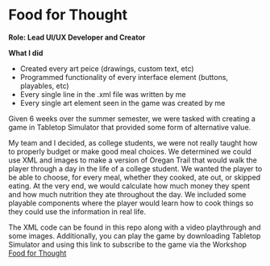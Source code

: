 # Food for Thought
__Role: Lead UI/UX Developer and Creator__

__What I did__
- Created every art peice (drawings, custom text, etc)
- Programmed functionality of every interface element (buttons, playables, etc)
- Every single line in the .xml file was written by me
- Every single art element seen in the game was created by me

Given 6 weeks over the summer semester, we were tasked with creating a game in Tabletop Simulator that provided some form of alternative value.

My team and I decided, as college students, we were not really taught how to properly budget or make good meal choices. We determined we could use XML and images to make a version of Oregan Trail that would walk the player through a day in the life of a college student. We wanted the player to be able to choose, for every meal, whether they cooked, ate out, or skipped eating. At the very end, we would calculate how much money they spent and how much nutrition they ate throughout the day. We included some playable components where the player would learn how to cook things so they could use the information in real life. 

The XML code can be found in this repo along with a video playthrough and some images. Additionally, you can play the game by downloading Tabletop Simulator and using this link to subscribe to the game via the Workshop [Food for Thought](https://steamcommunity.com/sharedfiles/filedetails/?id=2567944407)
